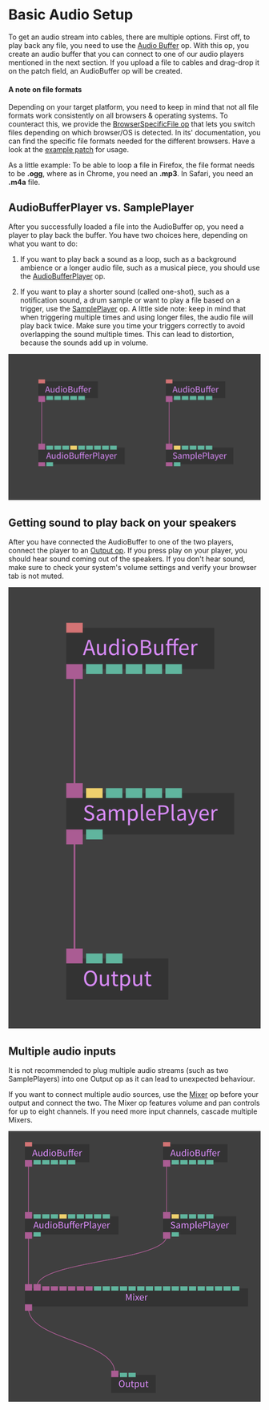 # Basic Audio Setup

To get an audio stream into cables, there are multiple options. First off, to play back any file, you need to use the [Audio Buffer](https://cables.gl/op/Ops.WebAudio.AudioBuffer_v2) op. With this op, you create an audio buffer that you can connect to one of our audio players mentioned in the next section. If you upload a file to cables and drag-drop it on the patch field, an AudioBuffer op will be created.

#### A note on file formats

Depending on your target platform, you need to keep in mind that not all file formats work consistently on all browsers & operating systems. To counteract this, we provide the [BrowserSpecificFile op](https://cables.gl/op/Ops.Html.BrowserSpecificFile_v2) that lets you switch files depending on which browser/OS is detected. In its' documentation, you can find the specific file formats needed for the different browsers. Have a look at the [example patch](https://cables.gl/edit/5f88465bab82411d4f75112e) for usage.

As a little example:
To be able to loop a file in Firefox, the file format needs to be **.ogg**, where as in Chrome, you need an **.mp3**. In Safari, you need an **.m4a** file.

## AudioBufferPlayer vs. SamplePlayer

After you successfully loaded a file into the AudioBuffer op, you need a player to play back the buffer. You have two choices here, depending on what you want to do:

1. If you want to play back a sound as a loop, such as a background ambience or a longer audio file, such as a musical piece, you should use the [AudioBufferPlayer](https://cables.gl/op/Ops.WebAudio.AudioBufferPlayer_v2) op.

2. If you want to play a shorter sound (called one-shot), such as a notification sound, a drum sample or want to play a file based on a trigger, use the [SamplePlayer](https://cables.gl/op/Ops.WebAudio.SamplePlayer) op. A little side note: keep in mind that when triggering multiple times and using longer files, the audio file will play back twice. Make sure you time your triggers correctly to avoid overlapping the sound multiple times. This can lead to distortion, because the sounds add up in volume.

![players](img/0_1_players.png)

## Getting sound to play back on your speakers

After you have connected the AudioBuffer to one of the two players, connect the player to an [Output op](https://cables.gl/op/Ops.WebAudio.Output_v2). If you press play on your player, you should hear sound coming out of the speakers. If you don't hear sound, make sure to check your system's volume settings and verify your browser tab is not muted.

![output](img/0_2_output.png)

## Multiple audio inputs


It is not recommended to plug multiple audio streams (such as two SamplePlayers) into one Output op as it can lead to unexpected behaviour.

If you want to connect multiple audio sources, use the [Mixer](https://cables.gl/op/Ops.WebAudio.Mixer) op before your output and connect the two. The Mixer op features volume and pan controls for up to eight channels. If you need more input channels, cascade multiple Mixers.

![output](img/0_3_mixer.png)
